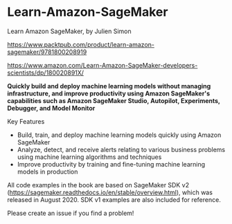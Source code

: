 # Learn-Amazon-SageMaker
Learn Amazon SageMaker, by Julien Simon

https://www.packtpub.com/product/learn-amazon-sagemaker/9781800208919

https://www.amazon.com/Learn-Amazon-SageMaker-developers-scientists/dp/180020891X/

**Quickly build and deploy machine learning models without managing infrastructure, and improve productivity using Amazon SageMaker's capabilities such as Amazon SageMaker Studio, Autopilot, Experiments, Debugger, and Model Monitor**

Key Features
* Build, train, and deploy machine learning models quickly using Amazon SageMaker
* Analyze, detect, and receive alerts relating to various business problems using machine learning algorithms and techniques
* Improve productivity by training and fine-tuning machine learning models in production

All code examples in the book are based on SageMaker SDK v2 (https://sagemaker.readthedocs.io/en/stable/overview.html), which was released in August 2020. SDK v1 examples are also included for reference.

Please create an issue if you find a problem!
